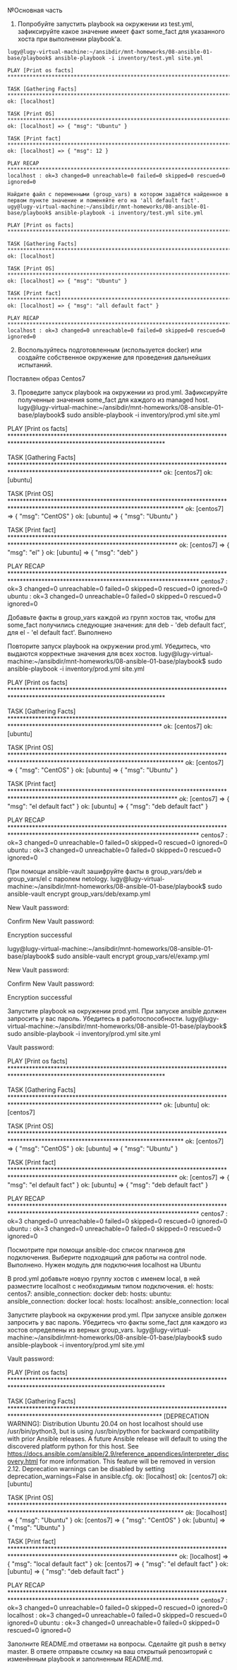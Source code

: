 №Основная часть
1. Попробуйте запустить playbook на окружении из test.yml, зафиксируйте какое значение имеет факт some_fact для указанного хоста при выполнении playbook'a.
```
lugy@lugy-virtual-machine:~/ansibdir/mnt-homeworks/08-ansible-01-base/playbook$ ansible-playbook -i inventory/test.yml site.yml

PLAY [Print os facts] ***************************************************************************************************************************************************************

TASK [Gathering Facts] ************************************************************************************************************************************************************** ok: [localhost]

TASK [Print OS] ********************************************************************************************************************************************************************* ok: [localhost] => { "msg": "Ubuntu" }

TASK [Print fact] ******************************************************************************************************************************************************************* ok: [localhost] => { "msg": 12 }

PLAY RECAP ************************************************************************************************************************************************************************** localhost : ok=3 changed=0 unreachable=0 failed=0 skipped=0 rescued=0 ignored=0

Найдите файл с переменными (group_vars) в котором задаётся найденное в первом пункте значение и поменяйте его на 'all default fact'.
ugy@lugy-virtual-machine:~/ansibdir/mnt-homeworks/08-ansible-01-base/playbook$ ansible-playbook -i inventory/test.yml site.yml

PLAY [Print os facts] ***************************************************************************************************************************************************************

TASK [Gathering Facts] ************************************************************************************************************************************************************** ok: [localhost]

TASK [Print OS] ********************************************************************************************************************************************************************* ok: [localhost] => { "msg": "Ubuntu" }

TASK [Print fact] ******************************************************************************************************************************************************************* ok: [localhost] => { "msg": "all default fact" }

PLAY RECAP ************************************************************************************************************************************************************************** localhost : ok=3 changed=0 unreachable=0 failed=0 skipped=0 rescued=0 ignored=0
```
2. Воспользуйтесь подготовленным (используется docker) или создайте собственное окружение для проведения дальнейших испытаний.

Поставлен образ Centos7

3. Проведите запуск playbook на окружении из prod.yml. Зафиксируйте полученные значения some_fact для каждого из managed host.
lugy@lugy-virtual-machine:~/ansibdir/mnt-homeworks/08-ansible-01-base/playbook$ sudo ansible-playbook -i inventory/prod.yml site.yml

PLAY [Print os facts] **************************************************************************************************************************

TASK [Gathering Facts] ************************************************************************************************************************* ok: [centos7] ok: [ubuntu]

TASK [Print OS] ******************************************************************************************************************************** ok: [centos7] => { "msg": "CentOS" } ok: [ubuntu] => { "msg": "Ubuntu" }

TASK [Print fact] ****************************************************************************************************************************** ok: [centos7] => { "msg": "el" } ok: [ubuntu] => { "msg": "deb" }

PLAY RECAP ************************************************************************************************************************************* centos7 : ok=3 changed=0 unreachable=0 failed=0 skipped=0 rescued=0 ignored=0
ubuntu : ok=3 changed=0 unreachable=0 failed=0 skipped=0 rescued=0 ignored=0

Добавьте факты в group_vars каждой из групп хостов так, чтобы для some_fact получились следующие значения: для deb - 'deb default fact', для el - 'el default fact'.
Выполнено

Повторите запуск playbook на окружении prod.yml. Убедитесь, что выдаются корректные значения для всех хостов.
lugy@lugy-virtual-machine:~/ansibdir/mnt-homeworks/08-ansible-01-base/playbook$ sudo ansible-playbook -i inventory/prod.yml site.yml

PLAY [Print os facts] **************************************************************************************************************************

TASK [Gathering Facts] ************************************************************************************************************************* ok: [centos7] ok: [ubuntu]

TASK [Print OS] ******************************************************************************************************************************** ok: [centos7] => { "msg": "CentOS" } ok: [ubuntu] => { "msg": "Ubuntu" }

TASK [Print fact] ****************************************************************************************************************************** ok: [centos7] => { "msg": "el default fact" } ok: [ubuntu] => { "msg": "deb default fact" }

PLAY RECAP ************************************************************************************************************************************* centos7 : ok=3 changed=0 unreachable=0 failed=0 skipped=0 rescued=0 ignored=0
ubuntu : ok=3 changed=0 unreachable=0 failed=0 skipped=0 rescued=0 ignored=0

При помощи ansible-vault зашифруйте факты в group_vars/deb и group_vars/el с паролем netology.
lugy@lugy-virtual-machine:~/ansibdir/mnt-homeworks/08-ansible-01-base/playbook$ sudo ansible-vault encrypt group_vars/deb/examp.yml

New Vault password:

Confirm New Vault password:

Encryption successful

lugy@lugy-virtual-machine:~/ansibdir/mnt-homeworks/08-ansible-01-base/playbook$ sudo ansible-vault encrypt group_vars/el/examp.yml

New Vault password:

Confirm New Vault password:

Encryption successful

Запустите playbook на окружении prod.yml. При запуске ansible должен запросить у вас пароль. Убедитесь в работоспособности.
lugy@lugy-virtual-machine:~/ansibdir/mnt-homeworks/08-ansible-01-base/playbook$ sudo ansible-playbook -i inventory/prod.yml site.yml

Vault password:

PLAY [Print os facts] **************************************************************************************************************************

TASK [Gathering Facts] ************************************************************************************************************************* ok: [ubuntu] ok: [centos7]

TASK [Print OS] ******************************************************************************************************************************** ok: [centos7] => { "msg": "CentOS" } ok: [ubuntu] => { "msg": "Ubuntu" }

TASK [Print fact] ****************************************************************************************************************************** ok: [centos7] => { "msg": "el default fact" } ok: [ubuntu] => { "msg": "deb default fact" }

PLAY RECAP ************************************************************************************************************************************* centos7 : ok=3 changed=0 unreachable=0 failed=0 skipped=0 rescued=0 ignored=0
ubuntu : ok=3 changed=0 unreachable=0 failed=0 skipped=0 rescued=0 ignored=0

Посмотрите при помощи ansible-doc список плагинов для подключения. Выберите подходящий для работы на control node.
Выполнено. Нужен модуль для подключния localhost на Ubuntu

В prod.yml добавьте новую группу хостов с именем local, в ней разместите localhost с необходимым типом подключения.
el: hosts: centos7: ansible_connection: docker deb: hosts: ubuntu: ansible_connection: docker local: hosts: localhost: ansible_connection: local

Запустите playbook на окружении prod.yml. При запуске ansible должен запросить у вас пароль. Убедитесь что факты some_fact для каждого из хостов определены из верных group_vars.
lugy@lugy-virtual-machine:~/ansibdir/mnt-homeworks/08-ansible-01-base/playbook$ sudo ansible-playbook -i inventory/prod.yml site.yml

Vault password:

PLAY [Print os facts] **************************************************************************************************************************

TASK [Gathering Facts] ************************************************************************************************************************* [DEPRECATION WARNING]: Distribution Ubuntu 20.04 on host localhost should use /usr/bin/python3, but is using /usr/bin/python for backward compatibility with prior Ansible releases. A future Ansible release will default to using the discovered platform python for this host. See https://docs.ansible.com/ansible/2.9/reference_appendices/interpreter_discovery.html for more information. This feature will be removed in version 2.12. Deprecation warnings can be disabled by setting deprecation_warnings=False in ansible.cfg. ok: [localhost] ok: [centos7] ok: [ubuntu]

TASK [Print OS] ******************************************************************************************************************************** ok: [localhost] => { "msg": "Ubuntu" } ok: [centos7] => { "msg": "CentOS" } ok: [ubuntu] => { "msg": "Ubuntu" }

TASK [Print fact] ****************************************************************************************************************************** ok: [localhost] => { "msg": "local default fact" } ok: [centos7] => { "msg": "el default fact" } ok: [ubuntu] => { "msg": "deb default fact" }

PLAY RECAP ************************************************************************************************************************************* centos7 : ok=3 changed=0 unreachable=0 failed=0 skipped=0 rescued=0 ignored=0
localhost : ok=3 changed=0 unreachable=0 failed=0 skipped=0 rescued=0 ignored=0
ubuntu : ok=3 changed=0 unreachable=0 failed=0 skipped=0 rescued=0 ignored=0

Заполните README.md ответами на вопросы. Сделайте git push в ветку master. В ответе отправьте ссылку на ваш открытый репозиторий с изменённым playbook и заполненным README.md.
